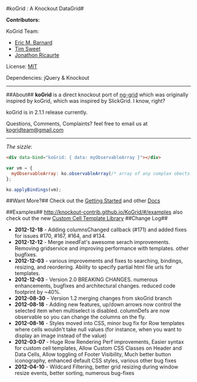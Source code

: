 #koGrid : A Knockout DataGrid#

__Contributors:__

KoGrid Team:
* [Eric M. Barnard](https://github.com/ericmbarnard/koGrid) 
* [Tim Sweet](http://ornerydevelopment.blogspot.com/)
* [Jonathon Ricaurte](https://github.com/jonricaurte)

License: [MIT](http://www.opensource.org/licenses/mit-license.php)

Dependencies: jQuery & Knockout
***
##About##
__koGrid__ is a direct knockout port of [ng-grid](http://angular-ui.github.com/ng-grid/) which was originally inspired by koGrid, which was inspired by SlickGrid. I know, right?

koGrid is in 2.1.1 release currently. 

Questions, Comments, Complaints? feel free to email us at kogridteam@gmail.com

***
_The sizzle_:

```html
<div data-bind="koGrid: { data: myObservableArray }"></div>
```
```javascript
var vm = {
  myObservableArray: ko.observableArray(/* array of any complex obects */)
};

ko.applyBindings(vm);
```

##Want More?##
Check out the [Getting Started](https://github.com/Knockout-Contrib/KoGrid/wiki/Getting-Started) and other [Docs](https://github.com/Knockout-Contrib/KoGrid/wiki)

##Examples##
http://knockout-contrib.github.io/KoGrid/#/examples
also check out the new [Custom Cell Template Library](https://github.com/Knockout-Contrib/KoGrid/wiki/Cell-Template-Library)
##Change Log##
* __2012-12-18__ - Adding columnsChanged callback (#171) and added fixes for issues #170, #167, #164, and #134.
* __2012-12-12__ - Merge ineedFat's awesome serach improvements. Removing gridservice and improving performance with templates. other bugfixes.
* __2012-12-03__ - various improvements and fixes to searching, bindings, resizing, and reordering. Ability to specify partial html file urls for templates.
* __2012-12-03__ - Version 2.0 BREAKING CHANGES. numerous enhancements, bugfixes and architectural changes. reduced code footprint by ~40%.
* __2012-08-30__ - Version 1.2 merging changes from skoGrid branch
* __2012-08-18__ - Adding new features, up/down arrows now control the selected item when multiselect is disabled. columnDefs are now observable so you can change the columns on the fly.
* __2012-08-16__ - Styles moved into CSS, minor bug fix for Row templates where cells wouldn't take null values (for instance, when you want to display an image instead of the value)
* __2012-03-07__ - Huge Row Rendering Perf improvements, Easier syntax for custom cell templates,  Allow Custom CSS Classes on Header and Data Cells, Allow toggling of Footer Visibility, Much better button iconography, enhanced default CSS styles, various other bug fixes
* __2012-04-10__ - Wildcard Filtering, better grid resizing during window resize events, better sorting, numerous bug-fixes
